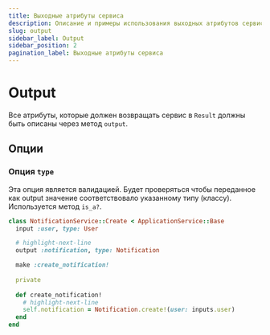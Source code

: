 ```yaml
---
title: Выходные атрибуты сервиса
description: Описание и примеры использования выходных атрибутов сервиса
slug: output
sidebar_label: Output
sidebar_position: 2
pagination_label: Выходные атрибуты сервиса
---
```


# Output

Все атрибуты, которые должен возвращать сервис в `Result` должны быть описаны через метод `output`.

## Опции

### Опция `type`

Эта опция является валидацией.
Будет проверяться чтобы переданное как output значение соответствовало указанному типу (классу).
Используется метод `is_a?`.

```ruby
class NotificationService::Create < ApplicationService::Base
  input :user, type: User

  # highlight-next-line
  output :notification, type: Notification

  make :create_notification!
  
  private
  
  def create_notification!
    # highlight-next-line
    self.notification = Notification.create!(user: inputs.user)
  end
end
```
